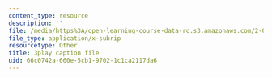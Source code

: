 ```yaml
---
content_type: resource
description: ''
file: /media/https%3A/open-learning-course-data-rc.s3.amazonaws.com/2-003sc-engineering-dynamics-fall-2011/66c0742a660e5cb197021c1ca2117da6_Fo-Y6kEMURk.vtt
file_type: application/x-subrip
resourcetype: Other
title: 3play caption file
uid: 66c0742a-660e-5cb1-9702-1c1ca2117da6
---
```

